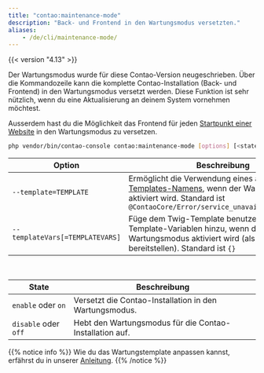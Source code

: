 ```yaml
---
title: "contao:maintenance-mode"
description: "Back- und Frontend in den Wartungsmodus versetzten."
aliases:
    - /de/cli/maintenance-mode/
---
```



{{< version "4.13" >}}

Der Wartungsmodus wurde für diese Contao-Version neugeschrieben. Über die Kommandozeile kann die komplette Contao-Installation 
(Back- und Frontend) in den Wartungsmodus versetzt werden. Diese Funktion ist sehr nützlich, wenn du eine 
Aktualisierung an deinem System vornehmen möchtest.

Ausserdem hast du die Möglichkeit das Frontend für jeden 
[Startpunkt einer Website](../../layout/seitenstruktur/seiten-konfigurieren/#website-einstellungen) in den 
Wartungsmodus zu versetzen.


```bash
php vendor/bin/contao-console contao:maintenance-mode [options] [<state>]
```

| Option                          | Beschreibung                                                                                                                                                             |
|---------------------------------|--------------------------------------------------------------------------------------------------------------------------------------------------------------------------|
| `--template=TEMPLATE`           | Ermöglicht die Verwendung eines anderen [Twig-Templates-Namens](https://docs.contao.org/dev/framework/templates/twig/#namespace-magic), wenn der Wartungsmodus aktiviert wird. Standard ist `@ContaoCore/Error/service_unavailable.html.twig` |
| `--templateVars[=TEMPLATEVARS]` | Füge dem Twig-Template benutzerdefinierte Template-Variablen hinzu, wenn der Wartungsmodus aktiviert wird (als JSON bereitstellen). Standard ist `{}`                    |

&nbsp;

| State                | Beschreibung                                            |
|----------------------|---------------------------------------------------------|
| `enable` oder `on`   | Versetzt die Contao-Installation in den Wartungsmodus.  |
| `disable` oder `off` | Hebt den Wartungsmodus für die Contao-Installation auf. |

{{% notice info %}}
Wie du das Wartungstemplate anpassen kannst, erfährst du in unserer [Anleitung](../../anleitungen/wartungstemplate-anpassen/).
{{% /notice %}}